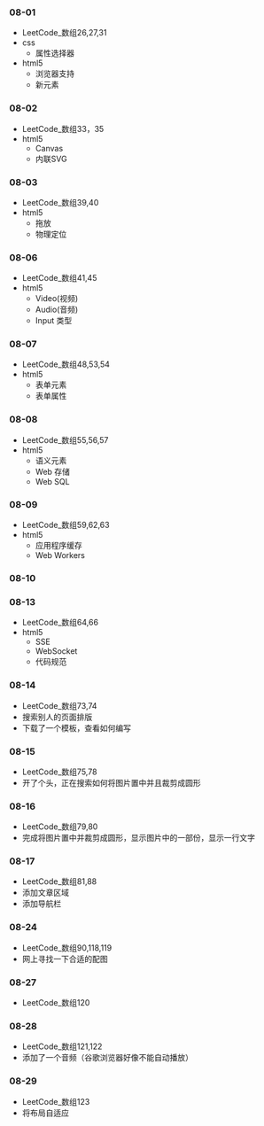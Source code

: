 ### 08-01
* LeetCode_数组26,27,31
* css
	* 属性选择器
* html5
	* 浏览器支持
	* 新元素
### 08-02
* LeetCode_数组33，35
* html5
	* Canvas
	* 内联SVG
### 08-03
* LeetCode_数组39,40
* html5
	* 拖放
	* 物理定位
### 08-06
* LeetCode_数组41,45
* html5
	* Video(视频)
	* Audio(音频)
	* Input 类型
### 08-07
* LeetCode_数组48,53,54
* html5
	* 表单元素
	* 表单属性
### 08-08
* LeetCode_数组55,56,57
* html5
	* 语义元素
	* Web 存储
	* Web SQL
### 08-09
* LeetCode_数组59,62,63
* html5
	* 应用程序缓存
	* Web Workers
### 08-10
### 08-13
* LeetCode_数组64,66
* html5
	* SSE
	* WebSocket
	* 代码规范
### 08-14
* LeetCode_数组73,74
* 搜索别人的页面排版
* 下载了一个模板，查看如何编写
### 08-15
* LeetCode_数组75,78
* 开了个头，正在搜索如何将图片置中并且裁剪成圆形
### 08-16
* LeetCode_数组79,80
* 完成将图片置中并裁剪成圆形，显示图片中的一部份，显示一行文字
### 08-17
* LeetCode_数组81,88
* 添加文章区域
* 添加导航栏
### 08-24
* LeetCode_数组90,118,119
* 网上寻找一下合适的配图
### 08-27
* LeetCode_数组120
### 08-28
* LeetCode_数组121,122
* 添加了一个音频（谷歌浏览器好像不能自动播放）
### 08-29
* LeetCode_数组123
* 将布局自适应